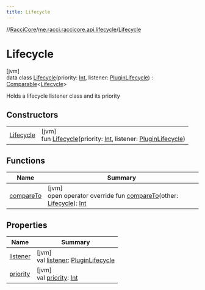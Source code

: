 ```yaml
---
title: Lifecycle
---
```

//[RacciCore](../../../index.html)/[me.racci.raccicore.api.lifecycle](../index.html)/[Lifecycle](index.html)



# Lifecycle



[jvm]\
data class [Lifecycle](index.html)(priority: [Int](https://kotlinlang.org/api/latest/jvm/stdlib/kotlin/-int/index.html), listener: [PluginLifecycle](../index.html#1671498386%2FClasslikes%2F863300109)) : [Comparable](https://kotlinlang.org/api/latest/jvm/stdlib/kotlin/-comparable/index.html)&lt;[Lifecycle](index.html)&gt; 

Holds a lifecycle listener class and its priority



## Constructors


| | |
|---|---|
| [Lifecycle](-lifecycle.html) | [jvm]<br>fun [Lifecycle](-lifecycle.html)(priority: [Int](https://kotlinlang.org/api/latest/jvm/stdlib/kotlin/-int/index.html), listener: [PluginLifecycle](../index.html#1671498386%2FClasslikes%2F863300109)) |


## Functions


| Name | Summary |
|---|---|
| [compareTo](compare-to.html) | [jvm]<br>open operator override fun [compareTo](compare-to.html)(other: [Lifecycle](index.html)): [Int](https://kotlinlang.org/api/latest/jvm/stdlib/kotlin/-int/index.html) |


## Properties


| Name | Summary |
|---|---|
| [listener](listener.html) | [jvm]<br>val [listener](listener.html): [PluginLifecycle](../index.html#1671498386%2FClasslikes%2F863300109) |
| [priority](priority.html) | [jvm]<br>val [priority](priority.html): [Int](https://kotlinlang.org/api/latest/jvm/stdlib/kotlin/-int/index.html) |

